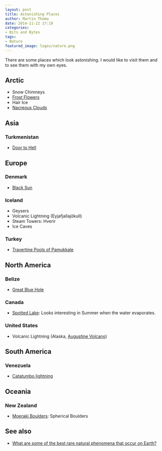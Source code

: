 ```yaml
---
layout: post
title: Astonishing Places
author: Martin Thoma
date: 2014-11-22 17:19
categories: 
- Bits and Bytes
tags: 
- Nature
featured_image: logos/nature.png
---
```

There are some places which look astonishing. I would like to visit them and
to see them with my own eyes.

## Arctic

* Snow Chimneys
* [Frost Flowers](https://en.wikipedia.org/wiki/Frost_flower)
* Hair Ice
* [Nacreous Clouds](https://en.wikipedia.org/wiki/Polar_stratospheric_cloud)

## Asia

### Turkmenistan

* [Door to Hell](https://en.wikipedia.org/wiki/Door_to_Hell)

## Europe

### Denmark

* [Black Sun](https://en.wikipedia.org/wiki/Sort_sol)

### Iceland

* Geysers
* Volcanic Lightning (Eyjafjallajökull)
* Steam Towers: Hverir
* Ice Caves

### Turkey

* [Travertine Pools of Pamukkale](https://en.wikipedia.org/wiki/Pamukkale)

## North America

### Belize

* [Great Blue Hole](https://en.wikipedia.org/wiki/Great_Blue_Hole)

### Canada

* [Spotted Lake](https://en.wikipedia.org/wiki/Spotted_Lake): Looks interesting
in Summer when the water evaporates.

### United States

* Volcanic Lightning (Alaska, [Augustine Volcano](https://en.wikipedia.org/wiki/Augustine_Volcano))

## South America

### Venezuela

* [Catatumbo lightning](https://en.wikipedia.org/wiki/Catatumbo_lightning)

## Oceania

### New Zealand

* [Moeraki Boulders](https://en.wikipedia.org/wiki/Moeraki_Boulders): Spherical Boulders


## See also

* [What are some of the best rare natural phenomena that occur on Earth?](http://www.quora.com/What-are-some-of-the-best-rare-natural-phenomena-that-occur-on-Earth)